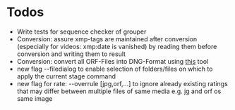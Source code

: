 # Todos 
- Write tests for sequence checker of grouper
- Conversion: assure xmp-tags are maintained after conversion (especially for videos: xmp:date is vanished) by reading them before conversion and writing them to result
- Conversion: convert all ORF-Files into DNG-Format using [this](https://github.com/BradenM/pydngconverter) tool
- new flag --filedialog to enable selection of folders/files on which to apply the current stage command
- new flag for rate: --overrule [jpg,orf,...] to ignore already existing ratings that may differ between multiple files of same media e.g. jg and orf os same image